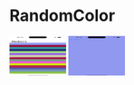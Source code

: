 # RandomColor


<img src="https://github.com/Hari-Rait/RandomColor/blob/main/Simulator%20Screenshot%20-%20iPhone%2015%20Pro%20-%202023-11-30%20at%2019.29.52.png" width="100" height="70">
<img src="https://github.com/Hari-Rait/RandomColor/blob/main/Simulator%20Screenshot%20-%20iPhone%2015%20Pro%20-%202023-11-30%20at%2019.29.57.png" width="100" height="70">
